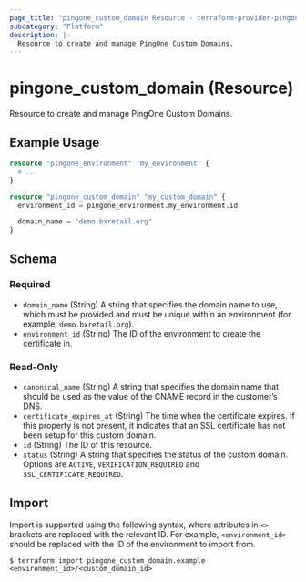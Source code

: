 ```yaml
---
page_title: "pingone_custom_domain Resource - terraform-provider-pingone"
subcategory: "Platform"
description: |-
  Resource to create and manage PingOne Custom Domains.
---
```


# pingone_custom_domain (Resource)

Resource to create and manage PingOne Custom Domains.

## Example Usage

```terraform
resource "pingone_environment" "my_environment" {
  # ...
}

resource "pingone_custom_domain" "my_custom_domain" {
  environment_id = pingone_environment.my_environment.id

  domain_name = "demo.bxretail.org"
}
```

<!-- schema generated by tfplugindocs -->
## Schema

### Required

- `domain_name` (String) A string that specifies the domain name to use, which must be provided and must be unique within an environment (for example, `demo.bxretail.org`).
- `environment_id` (String) The ID of the environment to create the certificate in.

### Read-Only

- `canonical_name` (String) A string that specifies the domain name that should be used as the value of the CNAME record in the customer’s DNS.
- `certificate_expires_at` (String) The time when the certificate expires.  If this property is not present, it indicates that an SSL certificate has not been setup for this custom domain.
- `id` (String) The ID of this resource.
- `status` (String) A string that specifies the status of the custom domain. Options are `ACTIVE`, `VERIFICATION_REQUIRED` and `SSL_CERTIFICATE_REQUIRED`.

## Import

Import is supported using the following syntax, where attributes in `<>` brackets are replaced with the relevant ID.  For example, `<environment_id>` should be replaced with the ID of the environment to import from.

```shell
$ terraform import pingone_custom_domain.example <environment_id>/<custom_domain_id>
```
